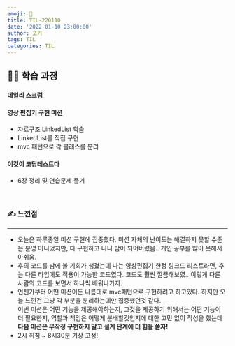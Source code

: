 ```yaml
---
emoji: 📝
title: TIL-220110
date: '2022-01-10 23:00:00'
author: 포키
tags: TIL
categories: TIL
---
```


## 👨‍💻 학습 과정

#### 데일리 스크럼

#### 영상 편집기 구현 미션

- 자료구조 LinkedList 학습
- LinkedList를 직접 구현
- mvc 패턴으로 각 클래스를 분리

#### 이것이 코딩테스트다

- 6장 정리 및 연습문제 풀기

<br>

### ✍ 느낀점

---

- 오늘은 하루종일 미션 구현에 집중했다. 미션 자체의 난이도는 해결하지 못할 수준은 분명 아니었지만, 다 구현하고 나니 밤이 되어버렸음.. 개인 공부를 많이 못해서 아쉬움.
- 후의 코드를 밤에 볼 기회가 생겼는데 나는 영상편집기 한정 링크드 리스트라면, 후는 다른 타입에도 적용이 가능한 코드였다. 코드도 훨씬 깔끔해보였.. 이렇게 다른 사람의 코드를 보면서 하나씩 배워나가자.
- 언젠가부터 어떤 미션이든 나름대로 mvc패턴으로 구현하려고 하고있다. 하지만 오늘 느낀건 그냥 각 부분을 분리하는데만 집중했던것 같다.  
  이번 미션은 어떤 기능을 제공해야하는지, 그것을 제공하기 위해서는 어떤 기능이 더 필요한지, 역할과 책임은 어떻게 분배할것인지에 대한 고민 없이 작성을 했는데 **다음 미션은 무작정 구현하지 말고 설계 단계에 더 힘을 쏟자!**
- 2시 취침 ~ 8시30분 기상 고정!
